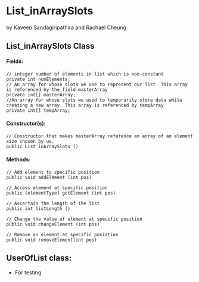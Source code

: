 
# List_inArraySlots
by Kaveen Sandagiripathira and Rachael Cheung

## List_inArraySlots Class
#### Fields:
```
// integer number of elements in list which is non-constant
private int numElements;
// An array for whose slots we use to represent our list. This array is referenced by the field masterArray
private int[] masterArray;
//An array for whose slots we used to temporarily store data while creating a new array. This array is referenced by tempArray
private int[] tempArray;
```

#### Constructor(s):
```
// Constructor that makes masterArray reference an array of an element size chosen by us.
public List_inArraySlots ()
```

#### Methods:
``` 
// Add element to specific position
public void addElement (int pos)

// Access element at specific position
public [elementType] getElement (int pos)

// Ascertain the length of the list
public int listLength ()

// Change the value of element at specific position
public void changeElement (int pos)

// Remove an element at specific posistion
public void removeElement(int pos)
```

## UserOfList class:
- For testing 
 

